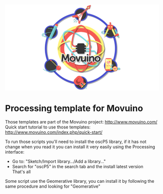 ![alt tag](https://raw.githubusercontent.com/hssnadr/Movuina_HandsON/master/Media/Home.jpg#center=500px)

# Processing template for Movuino

Those templates are part of the Movuino project: http://www.movuino.com/  
Quick start tutorial to use those templates: http://www.movuino.com/index.php/quick-start/

To run those scripts you'll need to install the oscP5 library, if it has not change when you read it you can install it very easily using the Processing interface:
* Go to: "Sketch/Import library…/Add a library…"
* Search for "oscP5" in the search tab and the install latest version  
That's all

Some script use the Geomerative library, you can install it by following the same procedure and looking for "Geomerative"
